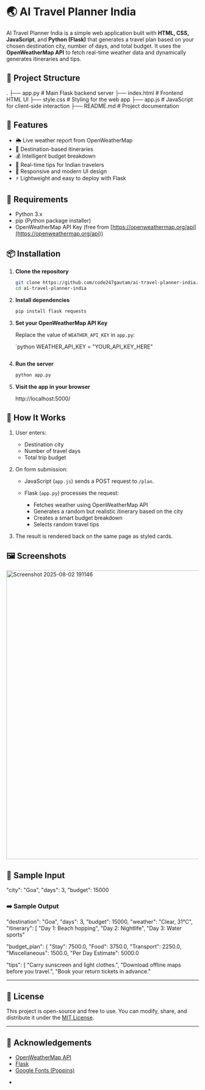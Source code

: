 
# 🌏 AI Travel Planner India

AI Travel Planner India is a simple web application built with **HTML, CSS, JavaScript**, and **Python (Flask)** that generates a travel plan based on your chosen destination city, number of days, and total budget. It uses the **OpenWeatherMap API** to fetch real-time weather data and dynamically generates itineraries and tips.



## 📁 Project Structure


.
├── app.py           # Main Flask backend server
├── index.html       # Frontend HTML UI
├── style.css        # Styling for the web app
├── app.js           # JavaScript for client-side interaction
├── README.md        # Project documentation


## 🚀 Features

* 🌦️ Live weather report from OpenWeatherMap
* 📍 Destination-based itineraries
* 💰 Intelligent budget breakdown
* 🧾 Real-time tips for Indian travelers
* 🎨 Responsive and modern UI design
* ⚡ Lightweight and easy to deploy with Flask


## 🔧 Requirements

* Python 3.x
* pip (Python package installer)
* OpenWeatherMap API Key (free from [https://openweathermap.org/api](https://openweathermap.org/api))


## 📦 Installation

1. **Clone the repository**

   ```bash
   git clone https://github.com/code247gautam/ai-travel-planner-india.git
   cd ai-travel-planner-india
   ```

2. **Install dependencies**

   ```bash
   pip install flask requests
   ```

3. **Set your OpenWeatherMap API Key**

   Replace the value of `WEATHER_API_KEY` in `app.py`:

   `python
   WEATHER_API_KEY = "YOUR_API_KEY_HERE"
   ```

4. **Run the server**

   ```bash
   python app.py
   

5. **Visit the app in your browser**

   
   http://localhost:5000/


## 🧠 How It Works

1. User enters:

   * Destination city
   * Number of travel days
   * Total trip budget

2. On form submission:

   * JavaScript (`app.js`) sends a POST request to `/plan`.
   * Flask (`app.py`) processes the request:

     * Fetches weather using OpenWeatherMap API
     * Generates a random but realistic itinerary based on the city
     * Creates a smart budget breakdown
     * Selects random travel tips

3. The result is rendered back on the same page as styled cards.


## 🖼️ Screenshots

<img width="1917" height="756" alt="Screenshot 2025-08-02 191146" src="https://github.com/user-attachments/assets/e715e201-00c8-4a16-8eab-d3f701cdf670" />


## 🧪 Sample Input


  "city": "Goa",
  "days": 3,
  "budget": 15000

### ➡️ Sample Output


  "destination": "Goa",
  "days": 3,
  "budget": 15000,
  "weather": "Clear, 31°C",
  "itinerary": [
    "Day 1: Beach hopping",
    "Day 2: Nightlife",
    "Day 3: Water sports"
  
  "budget_plan": {
    "Stay": 7500.0,
    "Food": 3750.0,
    "Transport": 2250.0,
    "Miscellaneous": 1500.0,
    "Per Day Estimate": 5000.0

  "tips": [
    "Carry sunscreen and light clothes.",
    "Download offline maps before you travel.",
    "Book your return tickets in advance."


---

## 📝 License

This project is open-source and free to use. You can modify, share, and distribute it under the [MIT License](https://opensource.org/licenses/MIT).

---

## 🙌 Acknowledgements

* [OpenWeatherMap API](https://openweathermap.org/)
* [Flask](https://flask.palletsprojects.com/)
* [Google Fonts (Poppins)](https://fonts.google.com/specimen/Poppins)

-

